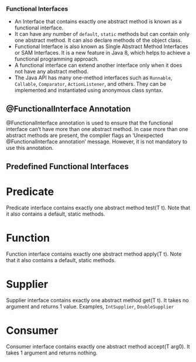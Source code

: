 ### Functional Interfaces

- An Interface that contains exactly one abstract method is known as a functional interface.
- It can have any number of `default`, `static` methods but can contain only one abstract method. It can also declare methods of the object class.
- Functional Interface is also known as Single Abstract Method Interfaces or SAM Interfaces. It is a new feature in Java 8, which helps to achieve a functional programming approach.
- A functional interface can extend another interface only when it does not have any abstract method.
- The Java API has many one-method interfaces such as `Runnable`, `Callable`, `Comparator`, `ActionListener`, and others. They can be implemented and instantiated using anonymous class syntax.
  
## @FunctionalInterface Annotation

@FunctionalInterface annotation is used to ensure that the functional interface can’t have more than one abstract method. In case more than one abstract methods are present, the compiler flags an ‘Unexpected @FunctionalInterface annotation’ message. However, it is not mandatory to use this annotation.

## Predefined Functional Interfaces

# Predicate

Predicate interface contains exactly one abstract method test(T t). Note that it also contains a default, static methods.

# Function

Function interface contains exactly one abstract method apply(T t). Note that it also contains a default, static methods.
 
# Supplier

Supplier interface contains exactly one abstract method get(T t). It takes no argument and returns 1 value. Examples, `IntSupplier`, `DoubleSupplier`

# Consumer

Consumer interface contains exactly one abstract method accept(T arg0). It takes 1 argument and returns nothing.



